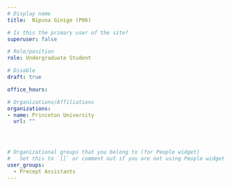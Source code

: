 ```yaml
---
# Display name
title:  Nipuna Ginige (P06)

# Is this the primary user of the site?
superuser: false

# Role/position
role: Undergraduate Student

# Disable
draft: true

office_hours:

# Organizations/Affiliations
organizations:
- name: Princeton University
  url: ""




# Organizational groups that you belong to (for People widget)
#   Set this to `[]` or comment out if you are not using People widget.
user_groups:
  - Precept Assistants
---
```

